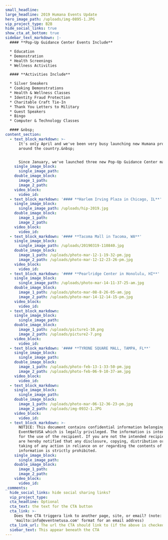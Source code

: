 ```yaml
---
small_headline:
large_headline: 2019 Humana Events Update
hero_image_path: /uploads/img-0895-1.JPG
vip_project_type: B2B
hide_social_links: true
show_cta_at_bottom: true
sidebar_text_markdown: |-
  #### **Pop-Up Guidance Center Events Include**

  * Education
  * Demonstration
  * Health Screenings
  * Wellness Activities

  #### **Activities Include**

  * Silver Sneakers
  * Cooking Demonstrations
  * Health & Wellness Classes
  * Identity Fraud Protection
  * Charitable Craft Tie-In
  * Thank You Letters to Military
  * Guest Speakers
  * Bingo
  * Computer & Technology Classes

  #### &nbsp;
content_section:
  - text_block_markdown: >-
      It's only April and we've been very busy launching new Humana programs
      around the country.&nbsp;


      Since January, we've launched three new Pop-Up Guidance Center markets.
    single_image_block:
      single_image_path:
    double_image_block:
      image_1_path:
      image_2_path:
    video_block:
      video_id:
  - text_block_markdown: '#### **Harlem Irving Plaza in Chicago, IL**'
    single_image_block:
      single_image_path: /uploads/hip-2019.jpg
    double_image_block:
      image_1_path:
      image_2_path:
    video_block:
      video_id:
  - text_block_markdown: '#### **Tacoma Mall in Tacoma, WA**'
    single_image_block:
      single_image_path: /uploads/20190319-110840.jpg
    double_image_block:
      image_1_path: /uploads/photo-mar-12-1-19-32-pm.jpg
      image_2_path: /uploads/photo-mar-12-12-23-26-pm.jpg
    video_block:
      video_id:
  - text_block_markdown: '#### **Pearlridge Center in Honolulu, HI**'
    single_image_block:
      single_image_path: /uploads/photo-mar-14-11-37-25-am.jpg
    double_image_block:
      image_1_path: /uploads/photo-mar-08-8-26-05-am.jpg
      image_2_path: /uploads/photo-mar-14-12-14-15-pm.jpg
    video_block:
      video_id:
  - text_block_markdown:
    single_image_block:
      single_image_path:
    double_image_block:
      image_1_path: /uploads/picture1-10.png
      image_2_path: /uploads/picture2-7.png
    video_block:
      video_id:
  - text_block_markdown: '#### **TYRONE SQUARE MALL, TAMPA, FL**'
    single_image_block:
      single_image_path:
    double_image_block:
      image_1_path: /uploads/photo-feb-13-1-33-50-pm.jpg
      image_2_path: /uploads/photo-feb-06-9-10-37-am.jpg
    video_block:
      video_id:
  - text_block_markdown:
    single_image_block:
      single_image_path:
    double_image_block:
      image_1_path: /uploads/photo-mar-06-12-36-23-pm.jpg
      image_2_path: /uploads/img-0932-1.JPG
    video_block:
      video_id:
  - text_block_markdown: >-
      NOTICE: This document contains confidential information belonging to
      EventNetUSA which is legally privileged. The information is intended only
      for the use of the recipient. If you are not the intended recipient, you
      are hereby notified that any disclosure, copying, distribution or the
      taking of any action in reliance on or regarding the contents of this
      information is strictly prohibited.
    single_image_block:
      single_image_path:
    double_image_block:
      image_1_path:
      image_2_path:
    video_block:
      video_id:
_comments:
  hide_social_links: hide social sharing links?
  vip_project_type:
  cta_headline: Optional
  cta_text: the text for the CTA button
  cta_link: >-
    Does the CTA triggera link to another page, site, or email? (note: use
    'mailto:info@eventnetusa.com' format for an email address)
  cta_link_url: The url the CTA should link to (if the above is checked)
  siebar_text: This appear beneath the CTA
---
```


